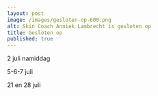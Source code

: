 ```yaml
---
layout: post
image: /images/gesloten-op-600.png
alt: Skin Coach Anniek Lambrecht is gesloten op
title: Gesloten op
published: true
---
```


2 juli namiddag

5-6-7 juli

21 en 28 juli
